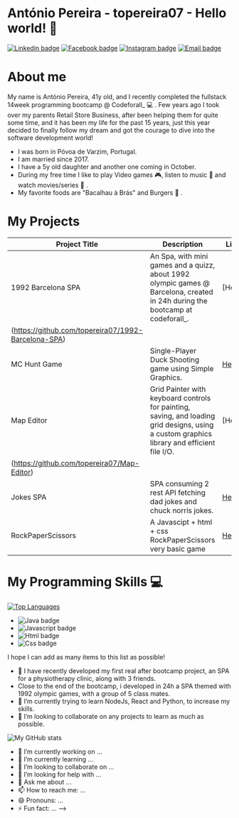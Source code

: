 # António Pereira - topereira07 - Hello world! 👋

[![Linkedin badge](https://img.shields.io/badge/LinkedIn-0077B5?style=for-the-badge&logo=linkedin&logoColor=white)](https://www.linkedin.com/in/antoniopereira07/)
[![Facebook badge](https://img.shields.io/badge/Facebook-1877F2?style=for-the-badge&logo=facebook&logoColor=white)](https://www.facebook.com/to.pereira.18/)
[![Instagram badge](https://img.shields.io/badge/-@Instagram-purple?style=for-the-badge&logo=Instagram&logoColor=white)](https://www.instagram.com/topereira07/)
[![Email badge](https://img.shields.io/badge/-Gmail-c71610?style=for-the-badge&logo=Gmail&logoColor=white)](mailto:topereira07@gmail.com)

# About me

My name is António Pereira, 41y old, and I recently completed the fullstack 14week programming bootcamp @ Codeforall_ 💻 . Few years ago I took over my parents Retail Store Business, after been helping them for quite some time, and it has been my life for the past 15 years, just this year decided to finally follow my dream and got the courage to dive into the software development world!

- I was born in Póvoa de Varzim, Portugal.
- I am married since 2017.
- I have a 5y old daughter and another one coming in October.
- During my free time I like to play Video games 🎮, listen to music 🎵 and watch movies/series 🍿 .
- My favorite foods are "Bacalhau à Brás" and Burgers 🍔 .

# My Projects

| Project Title | Description | Link |
|---------------|-------------|------|
| 1992 Barcelona SPA | An Spa, with mini games and a quizz, about 1992 olympic games @ Barcelona, created in 24h during the bootcamp at codeforall_. | [Here] 
|(https://github.com/topereira07/1992-Barcelona-SPA) |
| MC Hunt Game | Single-Player Duck Shooting game using Simple Graphics. | [Here](https://github.com/topereira07/McHuntGame) |
| Map Editor | Grid Painter with keyboard controls for painting, saving, and loading grid designs, using a custom graphics library and efficient file I/O. | [Here]  
|(https://github.com/topereira07/Map-Editor) |
| Jokes SPA | SPA consuming 2 rest API fetching dad jokes and chuck norris jokes. | [Here](https://github.com/topereira07/Jokes-SPA) |
| RockPaperScissors | A Javascipt + html + css RockPaperScissors very basic game | [Here](https://github.com/topereira07/RockPaperScissors) |

# My Programming Skills 💻

[![Top Languages](https://github-readme-stats.vercel.app/api/top-langs/?username=topereira07&layout=compact&theme=dracula&hide_border=true)](https://github.com/anuraghazra/github-readme-stats)


- ![Java badge](https://img.shields.io/badge/Java-ED8B00?style=for-the-badge&logo=java&logoColor=white)
- ![Javascript badge](https://img.shields.io/badge/Javascript-ED8B00?style=for-the-badge&logo=java&logoColor=white)
- ![Html badge](https://img.shields.io/badge/Html-ED8B00?style=for-the-badge&logo=java&logoColor=white)
- ![Css badge](https://img.shields.io/badge/Css-ED8B00?style=for-the-badge&logo=java&logoColor=white)

I hope I can add as many items to this list as possible!

- 🔭 I have recently developed my first real after bootcamp project, an SPA for a physiotherapy clinic, along with 3 friends.
- Close to the end of the bootcamp, i developed in 24h a SPA themed with 1992 olympic games, with a group of 5 class mates. 
- 🌱 I’m currently trying to learn NodeJs, React and Python, to increase my skills.
- 👯 I’m looking to collaborate on any projects to learn as much as possible.

![My GitHub stats](https://github-readme-stats.vercel.app/api?username=topereira07&count_private=true&show_icons=true&theme=dracula&hide=contribs&hide_border=true)


- 🔭 I’m currently working on ...
- 🌱 I’m currently learning ...
- 👯 I’m looking to collaborate on ...
- 🤔 I’m looking for help with ...
- 💬 Ask me about ...
- 📫 How to reach me: ...
- 😄 Pronouns: ...
- ⚡ Fun fact: ...
-->

